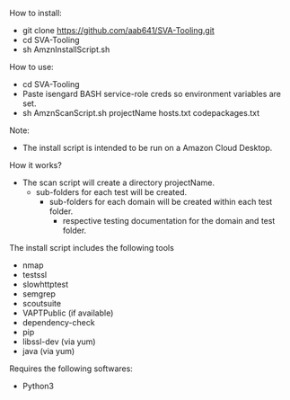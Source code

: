 How to install:
- git clone https://github.com/aab641/SVA-Tooling.git
- cd SVA-Tooling
- sh AmznInstallScript.sh

How to use:
- cd SVA-Tooling
- Paste isengard BASH service-role creds so environment variables are set.
- sh AmznScanScript.sh projectName hosts.txt codepackages.txt

Note:
- The install script is intended to be run on a Amazon Cloud Desktop.

How it works?
- The scan script will create a directory projectName.
  - sub-folders for each test will be created.
    - sub-folders for each domain will be created within each test folder.
      - respective testing documentation for the domain and test folder.

The install script includes the following tools
- nmap
- testssl
- slowhttptest
- semgrep
- scoutsuite
- VAPTPublic (if available)
- dependency-check
- pip
- libssl-dev (via yum)
- java (via yum)

Requires the following softwares:
- Python3
